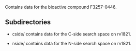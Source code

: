 Contains data for the bioactive compound F3257-0446.

## Subdirectories

- cside/ contains data for the C-side search space on rv1821.

- nside/ contains data for the N-side search space on rv1821.


